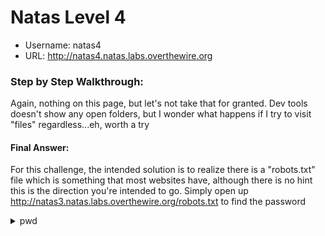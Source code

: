 # Natas Level 4

* Username: natas4
* URL: http://natas4.natas.labs.overthewire.org

### Step by Step Walkthrough:
Again, nothing on this page, but let's not take that for granted. Dev tools doesn't show any open folders, but I wonder what happens if I try to visit "files" regardless...eh, worth a try

#### Final Answer: 
For this challenge, the intended solution is to realize there is a "robots.txt" file which is something that most websites have, although there is no hint this is the direction you're intended to go. Simply open up 
http://natas3.natas.labs.overthewire.org/robots.txt to find the password


<details><summary>pwd</summary>
    <pre>
    QryZXc2e0zahULdHrtHxzyYkj59kUxLQ
    </pre>
   </details>